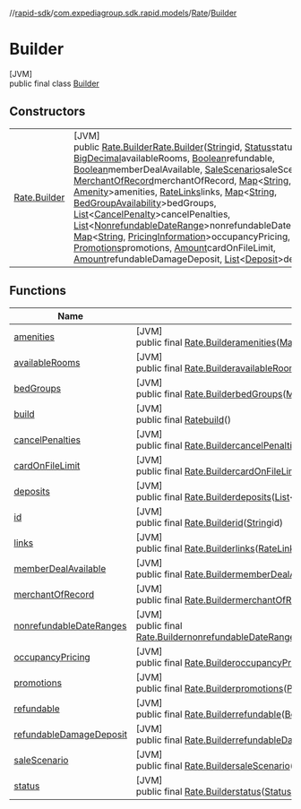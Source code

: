 //[rapid-sdk](../../../../index.md)/[com.expediagroup.sdk.rapid.models](../../index.md)/[Rate](../index.md)/[Builder](index.md)

# Builder

[JVM]\
public final class [Builder](index.md)

## Constructors

| | |
|---|---|
| [Rate.Builder](-rate.-builder.md) | [JVM]<br>public [Rate.Builder](index.md)[Rate.Builder](-rate.-builder.md)([String](https://docs.oracle.com/javase/8/docs/api/java/lang/String.html)id, [Status](../../-status/index.md)status, [BigDecimal](https://docs.oracle.com/javase/8/docs/api/java/math/BigDecimal.html)availableRooms, [Boolean](https://docs.oracle.com/javase/8/docs/api/java/lang/Boolean.html)refundable, [Boolean](https://docs.oracle.com/javase/8/docs/api/java/lang/Boolean.html)memberDealAvailable, [SaleScenario](../../-sale-scenario/index.md)saleScenario, [MerchantOfRecord](../../-merchant-of-record/index.md)merchantOfRecord, [Map](https://docs.oracle.com/javase/8/docs/api/java/util/Map.html)&lt;[String](https://docs.oracle.com/javase/8/docs/api/java/lang/String.html), [Amenity](../../-amenity/index.md)&gt;amenities, [RateLinks](../../-rate-links/index.md)links, [Map](https://docs.oracle.com/javase/8/docs/api/java/util/Map.html)&lt;[String](https://docs.oracle.com/javase/8/docs/api/java/lang/String.html), [BedGroupAvailability](../../-bed-group-availability/index.md)&gt;bedGroups, [List](https://docs.oracle.com/javase/8/docs/api/java/util/List.html)&lt;[CancelPenalty](../../-cancel-penalty/index.md)&gt;cancelPenalties, [List](https://docs.oracle.com/javase/8/docs/api/java/util/List.html)&lt;[NonrefundableDateRange](../../-nonrefundable-date-range/index.md)&gt;nonrefundableDateRanges, [Map](https://docs.oracle.com/javase/8/docs/api/java/util/Map.html)&lt;[String](https://docs.oracle.com/javase/8/docs/api/java/lang/String.html), [PricingInformation](../../-pricing-information/index.md)&gt;occupancyPricing, [Promotions](../../-promotions/index.md)promotions, [Amount](../../-amount/index.md)cardOnFileLimit, [Amount](../../-amount/index.md)refundableDamageDeposit, [List](https://docs.oracle.com/javase/8/docs/api/java/util/List.html)&lt;[Deposit](../../-deposit/index.md)&gt;deposits) |

## Functions

| Name | Summary |
|---|---|
| [amenities](amenities.md) | [JVM]<br>public final [Rate.Builder](index.md)[amenities](amenities.md)([Map](https://docs.oracle.com/javase/8/docs/api/java/util/Map.html)&lt;[String](https://docs.oracle.com/javase/8/docs/api/java/lang/String.html), [Amenity](../../-amenity/index.md)&gt;amenities) |
| [availableRooms](available-rooms.md) | [JVM]<br>public final [Rate.Builder](index.md)[availableRooms](available-rooms.md)([BigDecimal](https://docs.oracle.com/javase/8/docs/api/java/math/BigDecimal.html)availableRooms) |
| [bedGroups](bed-groups.md) | [JVM]<br>public final [Rate.Builder](index.md)[bedGroups](bed-groups.md)([Map](https://docs.oracle.com/javase/8/docs/api/java/util/Map.html)&lt;[String](https://docs.oracle.com/javase/8/docs/api/java/lang/String.html), [BedGroupAvailability](../../-bed-group-availability/index.md)&gt;bedGroups) |
| [build](build.md) | [JVM]<br>public final [Rate](../index.md)[build](build.md)() |
| [cancelPenalties](cancel-penalties.md) | [JVM]<br>public final [Rate.Builder](index.md)[cancelPenalties](cancel-penalties.md)([List](https://docs.oracle.com/javase/8/docs/api/java/util/List.html)&lt;[CancelPenalty](../../-cancel-penalty/index.md)&gt;cancelPenalties) |
| [cardOnFileLimit](card-on-file-limit.md) | [JVM]<br>public final [Rate.Builder](index.md)[cardOnFileLimit](card-on-file-limit.md)([Amount](../../-amount/index.md)cardOnFileLimit) |
| [deposits](deposits.md) | [JVM]<br>public final [Rate.Builder](index.md)[deposits](deposits.md)([List](https://docs.oracle.com/javase/8/docs/api/java/util/List.html)&lt;[Deposit](../../-deposit/index.md)&gt;deposits) |
| [id](id.md) | [JVM]<br>public final [Rate.Builder](index.md)[id](id.md)([String](https://docs.oracle.com/javase/8/docs/api/java/lang/String.html)id) |
| [links](links.md) | [JVM]<br>public final [Rate.Builder](index.md)[links](links.md)([RateLinks](../../-rate-links/index.md)links) |
| [memberDealAvailable](member-deal-available.md) | [JVM]<br>public final [Rate.Builder](index.md)[memberDealAvailable](member-deal-available.md)([Boolean](https://docs.oracle.com/javase/8/docs/api/java/lang/Boolean.html)memberDealAvailable) |
| [merchantOfRecord](merchant-of-record.md) | [JVM]<br>public final [Rate.Builder](index.md)[merchantOfRecord](merchant-of-record.md)([MerchantOfRecord](../../-merchant-of-record/index.md)merchantOfRecord) |
| [nonrefundableDateRanges](nonrefundable-date-ranges.md) | [JVM]<br>public final [Rate.Builder](index.md)[nonrefundableDateRanges](nonrefundable-date-ranges.md)([List](https://docs.oracle.com/javase/8/docs/api/java/util/List.html)&lt;[NonrefundableDateRange](../../-nonrefundable-date-range/index.md)&gt;nonrefundableDateRanges) |
| [occupancyPricing](occupancy-pricing.md) | [JVM]<br>public final [Rate.Builder](index.md)[occupancyPricing](occupancy-pricing.md)([Map](https://docs.oracle.com/javase/8/docs/api/java/util/Map.html)&lt;[String](https://docs.oracle.com/javase/8/docs/api/java/lang/String.html), [PricingInformation](../../-pricing-information/index.md)&gt;occupancyPricing) |
| [promotions](promotions.md) | [JVM]<br>public final [Rate.Builder](index.md)[promotions](promotions.md)([Promotions](../../-promotions/index.md)promotions) |
| [refundable](refundable.md) | [JVM]<br>public final [Rate.Builder](index.md)[refundable](refundable.md)([Boolean](https://docs.oracle.com/javase/8/docs/api/java/lang/Boolean.html)refundable) |
| [refundableDamageDeposit](refundable-damage-deposit.md) | [JVM]<br>public final [Rate.Builder](index.md)[refundableDamageDeposit](refundable-damage-deposit.md)([Amount](../../-amount/index.md)refundableDamageDeposit) |
| [saleScenario](sale-scenario.md) | [JVM]<br>public final [Rate.Builder](index.md)[saleScenario](sale-scenario.md)([SaleScenario](../../-sale-scenario/index.md)saleScenario) |
| [status](status.md) | [JVM]<br>public final [Rate.Builder](index.md)[status](status.md)([Status](../../-status/index.md)status) |
